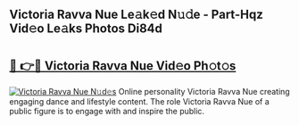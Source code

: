 ## Victoria Ravva Nue Le𝚊k𝚎d N𝚞𝚍e - Part-Hqz Vid𝚎o Le𝚊ks Photos Di84d

# <h2><a href="http://fb4wj5a.evod.top/?m=Victoria+Ravva+Nue">🔗 👉🔴 Victoria Ravva Nue Vid𝚎o Ph𝚘t𝚘s</a></h2>

[![Victoria Ravva Nue N𝚞d𝚎s](https://i.imgur.com/8V9OHl7.gif)](http://fb4wj5a.evod.top/?m=Victoria+Ravva+Nue)
Online personality Victoria Ravva Nue creating engaging dance and lifestyle content. The role Victoria Ravva Nue of a public figure is to engage with and inspire the public. 
